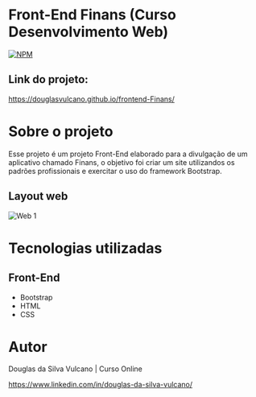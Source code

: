 # Front-End Finans (Curso Desenvolvimento Web)

[![NPM](https://img.shields.io/npm/l/react)](https://github.com/DouglasVulcano/frontend-Finans/blob/main/LICENSE) 
## Link do projeto:
https://douglasvulcano.github.io/frontend-Finans/

# Sobre o projeto

Esse projeto é um projeto Front-End elaborado para a divulgação de um aplicativo chamado Finans, o objetivo foi criar um site utilizandos os padrões profissionais e exercitar o uso do framework Bootstrap.

## Layout web
![Web 1](https://github.com/DouglasVulcano/images_portfolio/blob/main/Finans/layoutWeb.JPG)

# Tecnologias utilizadas
## Front-End
- Bootstrap
- HTML
- CSS

# Autor

Douglas da Silva Vulcano | Curso Online

https://www.linkedin.com/in/douglas-da-silva-vulcano/

